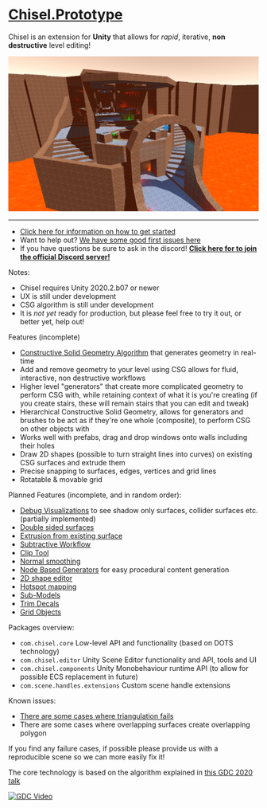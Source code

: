 # [Chisel.Prototype](https://github.com/RadicalCSG/Chisel.Prototype)

Chisel is an extension for **Unity** that allows for _rapid_, iterative, **non destructive** level editing!

![Example](Documentation/Images/chisel_example.png)

---
* [Click here for information on how to get started](GettingStarted.md)
* Want to help out? [We have some good first issues here](https://github.com/RadicalCSG/Chisel.Prototype/labels/good%20first%20issue)
* If you have questions be sure to ask in the discord! **[Click here for to join the official Discord server!](https://discord.gg/zttNkPQ)**

Notes:
- Chisel requires Unity 2020.2.b07 or newer
- UX is still under development
- CSG algorithm is still under development
- It is *not yet* ready for production, but please feel free to try it out, or better yet, help out!

Features (incomplete)
* [Constructive Solid Geometry Algorithm](http://www.youtube.com/watch?v=Iqmg4gblreo) that generates geometry in real-time
* Add and remove geometry to your level using CSG allows for fluid, interactive, non destructive workflows
* Higher level "generators" that create more complicated geometry to perform CSG with, while retaining context of what it is you're creating (if you create stairs, these will remain stairs that you can edit and tweak)
* Hierarchical Constructive Solid Geometry, allows for generators and brushes to be act as if they're one whole (composite), to perform CSG on other objects with
* Works well with prefabs, drag and drop windows onto walls including their holes
* Draw 2D shapes (possible to turn straight lines into curves) on existing CSG surfaces and extrude them
* Precise snapping to surfaces, edges, vertices and grid lines
* Rotatable & movable grid

Planned Features (incomplete, and in random order):
* [Debug Visualizations](https://github.com/RadicalCSG/Chisel.Prototype/issues/118) to see shadow only surfaces, collider surfaces etc.  (partially implemented)
* [Double sided surfaces](https://github.com/RadicalCSG/Chisel.Prototype/issues/226)
* [Extrusion from existing surface](https://github.com/RadicalCSG/Chisel.Prototype/issues/19)
* [Subtractive Workflow](https://github.com/RadicalCSG/Chisel.Prototype/issues/14)
* [Clip Tool](https://github.com/RadicalCSG/Chisel.Prototype/issues/15)
* [Normal smoothing](https://github.com/RadicalCSG/Chisel.Prototype/issues/184)
* [Node Based Generators](https://github.com/RadicalCSG/Chisel.Prototype/issues/94) for easy procedural content generation
* [2D shape editor](https://github.com/RadicalCSG/Chisel.Prototype/issues/260)
* [Hotspot mapping](https://github.com/RadicalCSG/Chisel.Prototype/issues/173)
* [Sub-Models](https://github.com/RadicalCSG/Chisel.Prototype/issues/259)
* [Trim Decals](https://github.com/RadicalCSG/Chisel.Prototype/issues/117)
* [Grid Objects](https://github.com/RadicalCSG/Chisel.Prototype/issues/121)


Packages overview:
* `com.chisel.core` Low-level API and functionality (based on DOTS technology)
* `com.chisel.editor` Unity Scene Editor functionality and API, tools and UI
* `com.chisel.components` Unity Monobehaviour runtime API (to allow for possible ECS replacement in future)
* `com.scene.handles.extensions` Custom scene handle extensions

Known issues:
* [There are some cases where triangulation fails](https://github.com/RadicalCSG/Chisel.Prototype/issues/187)
* There are some cases where overlapping surfaces create overlapping polygon

If you find any failure cases, if possible please provide us with a reproducible scene so we can more easily fix it!

The core technology is based on the algorithm explained in [this GDC 2020 talk](http://www.youtube.com/watch?v=Iqmg4gblreo)

[![GDC Video](http://img.youtube.com/vi/Iqmg4gblreo/0.jpg)](http://www.youtube.com/watch?v=Iqmg4gblreo "Geometry in Milliseconds: Real-Time Constructive Solid Geometry")
